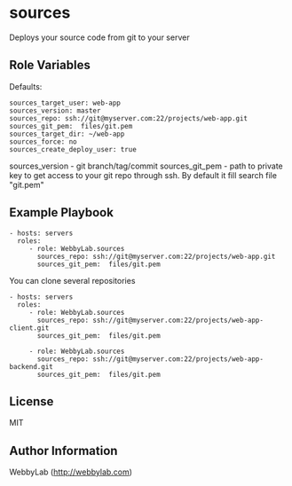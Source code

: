 sources
=========

Deploys your source code from git to your server

Role Variables
--------------
Defaults:

    sources_target_user: web-app
    sources_version: master
    sources_repo: ssh://git@myserver.com:22/projects/web-app.git
    sources_git_pem:  files/git.pem
    sources_target_dir: ~/web-app
    sources_force: no
    sources_create_deploy_user: true

sources_version - git branch/tag/commit
sources_git_pem - path to private key to get access to your git repo through ssh. By default it fill search file "git.pem"

Example Playbook
----------------
    - hosts: servers
      roles:
         - role: WebbyLab.sources
           sources_repo: ssh://git@myserver.com:22/projects/web-app.git
           sources_git_pem:  files/git.pem



You can clone several repositories

    - hosts: servers
      roles:
         - role: WebbyLab.sources
           sources_repo: ssh://git@myserver.com:22/projects/web-app-client.git
           sources_git_pem:  files/git.pem

         - role: WebbyLab.sources
           sources_repo: ssh://git@myserver.com:22/projects/web-app-backend.git
           sources_git_pem:  files/git.pem
License
-------

MIT

Author Information
------------------

WebbyLab (http://webbylab.com)
